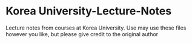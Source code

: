 Korea University-Lecture-Notes
================================

Lecture notes from courses at Korea University.  Use may use these files however you like, but please give credit to the original author

